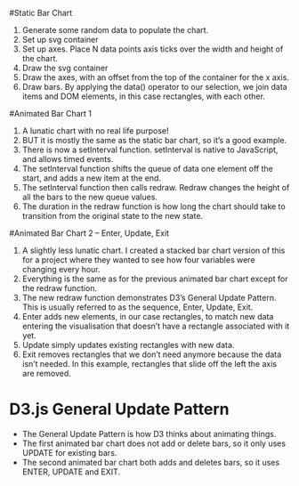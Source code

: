 #Static Bar Chart
1. Generate some random data to populate the chart.
2. Set up svg container
3. Set up axes.  Place N data points axis ticks over the width and height of the chart.
4. Draw the svg container
5. Draw the axes, with an offset from the top of the container for the x axis.
6. Draw bars.  By applying the data() operator to our selection, we join data items and DOM elements, in this case rectangles, with each other.

#Animated Bar Chart 1
1. A lunatic chart with no real life purpose!
2. BUT it is mostly the same as the static bar chart, so it’s a good example.
3. There is now a setInterval function.  setInterval is native to JavaScript, and allows timed events.
4. The setInterval function shifts the queue of data one element off the start, and adds a new item at the end.
5. The setInterval function then calls redraw.  Redraw changes the height of all the bars to the new queue values.  
6. The duration in the redraw function is how long the chart should take to transition from the original state to the new state.

#Animated Bar Chart 2 – Enter, Update, Exit
1. A slightly less lunatic chart.  I created a stacked bar chart version of this for a project where they wanted to see how four variables were changing every hour.
2. Everything is the same as for the previous animated bar chart except for the redraw function.
3. The new redraw function demonstrates D3’s General Update Pattern.  This is usually referred to as the sequence, Enter, Update, Exit.  
4. Enter adds new elements, in our case rectangles, to match new data entering the visualisation that doesn’t have a rectangle associated with it yet.
5. Update simply updates existing rectangles with new data.
6. Exit removes rectangles that we don’t need anymore because the data isn’t needed.  In this example, rectangles that slide off the left the axis are removed.

# D3.js General Update Pattern
* The General Update Pattern is how D3 thinks about animating things.
* The first animated bar chart does not add or delete bars, so it only uses UPDATE for existing bars.
* The second animated bar chart both adds and deletes bars, so it uses ENTER, UPDATE and EXIT.
